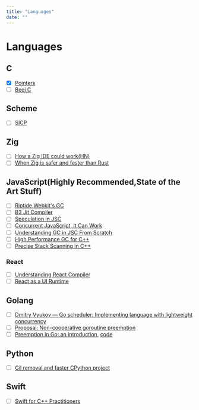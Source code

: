 ```yaml
---
title: "Languages"
date: ""
---
```


# Languages

## C

- [x] [Pointers](https://pdos.csail.mit.edu/6.828/2014/readings/pointers.pdf)
- [ ] [Beej C](https://beej.us/guide/bgc/)

## Scheme

- [ ] [SICP](https://youtube.com/playlist?list=PLE18841CABEA24090)

## Zig

- [ ] [How a Zig IDE could work(HN)](https://news.ycombinator.com/item?id=34740937)
- [ ] [When Zig is safer and faster than Rust](https://news.ycombinator.com/item?id=35060479)

## JavaScript(Highly Recommended,State of the Art Stuff)

- [ ] [Riptide,Webkit's GC](https://webkit.org/blog/7122/introducing-riptide-webkits-retreating-wavefront-concurrent-garbage-collector/)
- [ ] [B3 Jit Compiler](https://webkit.org/blog/5852/introducing-the-b3-jit-compiler/)
- [ ] [Speculation in JSC](https://webkit.org/blog/10308/speculation-in-javascriptcore/)
- [ ] [Concurrent JavaScript, It Can Work](https://webkit.org/blog/7846/concurrent-javascript-it-can-work/)
- [ ] [Understanding GC in JSC From Scratch](https://webkit.org/blog/12967/understanding-gc-in-jsc-from-scratch/)
- [ ] [High Performance GC for C++](https://v8.dev/blog/high-performance-cpp-gc)
- [ ] [Precise Stack Scanning in C++](https://docs.google.com/document/d/1mF-IW2UDwFslAREeapnP8bgXAlLG_DScOVhuTo34gBQ/edit#heading=h.ft3eufkln61m)

### React

- [ ] [Understanding React Compiler](https://tonyalicea.dev/blog/understanding-react-compiler/)
- [ ] [React as a UI Runtime](https://overreacted.io/react-as-a-ui-runtime/)

## Golang

- [ ] [Dmitry Vyukov — Go scheduler: Implementing language with lightweight concurrency ](https://youtu.be/-K11rY57K7k)
- [ ] [Proposal: Non-cooperative goroutine preemption](https://go.googlesource.com/proposal/+/master/design/24543-non-cooperative-preemption.md)
- [ ] [Preemption in Go: an introduction](https://unskilled.blog/posts/preemption-in-go-an-introduction/#:~:text=The%20first%20step%20towards%20preemption,course%20it%20can%20be%20preempted), [code](https://go.dev/src/runtime/preempt.go)

## Python

- [ ] [Gil removal and faster CPython project](https://lwn.net/Articles/939981/?s=08)


## Swift

- [ ] [Swift for C++ Practitioners](https://www.douggregor.net/)

